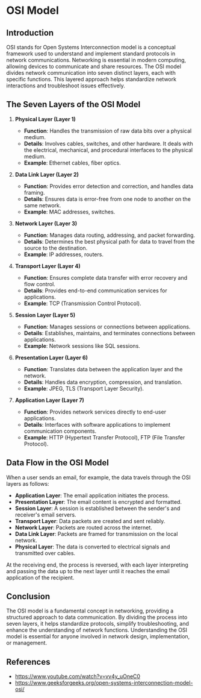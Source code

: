# OSI Model
 
## Introduction

OSI stands for Open Systems Interconnection model is a conceptual framework used to understand and implement standard protocols in network communications.
Networking is essential in modern computing, allowing devices to communicate and share resources. 
The OSI model divides network communication into seven distinct layers, each with specific functions. 
This layered approach helps standardize network interactions and troubleshoot issues effectively.

## The Seven Layers of the OSI Model

1. **Physical Layer (Layer 1)**
    - **Function**: Handles the transmission of raw data bits over a physical medium.
    - **Details**: Involves cables, switches, and other hardware. It deals with the electrical, mechanical, and procedural interfaces to the physical medium.
    - **Example**: Ethernet cables, fiber optics.

2. **Data Link Layer (Layer 2)**
    - **Function**: Provides error detection and correction, and handles data framing.
    - **Details**: Ensures data is error-free from one node to another on the same network.
    - **Example**: MAC addresses, switches.

3. **Network Layer (Layer 3)**
    - **Function**: Manages data routing, addressing, and packet forwarding.
    - **Details**: Determines the best physical path for data to travel from the source to the destination.
    - **Example**: IP addresses, routers.

4. **Transport Layer (Layer 4)**
    - **Function**: Ensures complete data transfer with error recovery and flow control.
    - **Details**: Provides end-to-end communication services for applications.
    - **Example**: TCP (Transmission Control Protocol).

5. **Session Layer (Layer 5)**
    - **Function**: Manages sessions or connections between applications.
    - **Details**: Establishes, maintains, and terminates connections between applications.
    - **Example**: Network sessions like SQL sessions.

6. **Presentation Layer (Layer 6)**
    - **Function**: Translates data between the application layer and the network.
    - **Details**: Handles data encryption, compression, and translation.
    - **Example**: JPEG, TLS (Transport Layer Security).

7. **Application Layer (Layer 7)**
    - **Function**: Provides network services directly to end-user applications.
    - **Details**: Interfaces with software applications to implement communication components.
    - **Example**: HTTP (Hypertext Transfer Protocol), FTP (File Transfer Protocol).

## Data Flow in the OSI Model
When a user sends an email, for example, the data travels through the OSI layers as follows:
- **Application Layer**: The email application initiates the process.
- **Presentation Layer**: The email content is encrypted and formatted.
- **Session Layer**: A session is established between the sender's and receiver's email servers.
- **Transport Layer**: Data packets are created and sent reliably.
- **Network Layer**: Packets are routed across the internet.
- **Data Link Layer**: Packets are framed for transmission on the local network.
- **Physical Layer**: The data is converted to electrical signals and transmitted over cables.

At the receiving end, the process is reversed, with each layer interpreting and passing the data up to the next layer until it 
reaches the email application of the recipient.

## Conclusion
The OSI model is a fundamental concept in networking, providing a structured approach to data communication. 
By dividing the process into seven layers, it helps standardize protocols, simplify troubleshooting, and enhance the understanding of network functions. 
Understanding the OSI model is essential for anyone involved in network design, implementation, or management.

## References
- https://www.youtube.com/watch?v=vv4y_uOneC0
- https://www.geeksforgeeks.org/open-systems-interconnection-model-osi/
      
